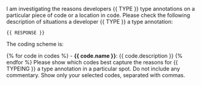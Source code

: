 I am investigating the reasons developers {{ TYPE }} type annotations on  a particular piece of code or a location in code.
Please check the following description of situations a developer {{ TYPE }} a type annotation:

```
{{ RESPONSE }}
```

The coding scheme is:

{% for code in codes %} - **{{ code.name }}**: {{ code.description }}
{% endfor %}
Please show which codes best capture the reasons for {{ TYPEING }}  a type annotation in a particular spot.
Do not include any commentary.
Show only your selected codes, separated with commas.
